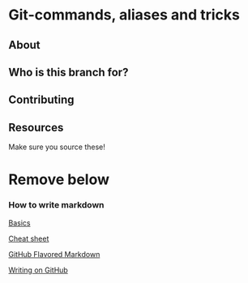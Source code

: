 # Git-commands, aliases and tricks
## About


## Who is this branch for?


## Contributing

## Resources
Make sure you source these!

# Remove below
### How to write markdown
[Basics](https://help.github.com/articles/markdown-basics/)

[Cheat sheet](https://github.com/adam-p/markdown-here/wiki/Markdown-Cheatsheet)

[GitHub Flavored Markdown](https://help.github.com/articles/github-flavored-markdown/)

[Writing on GitHub](https://help.github.com/articles/writing-on-github/)
